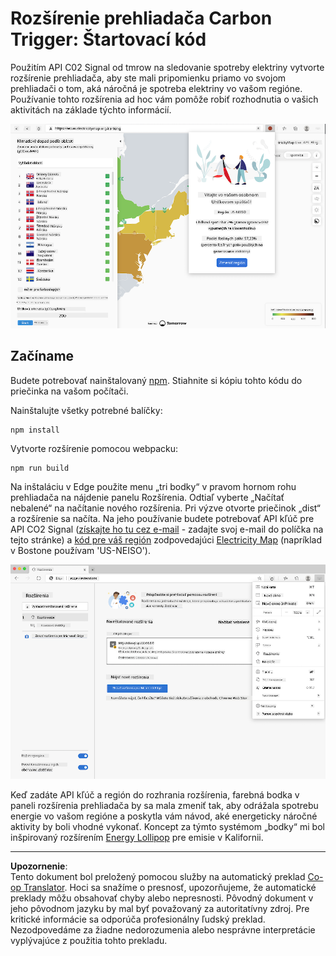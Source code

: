 <!--
CO_OP_TRANSLATOR_METADATA:
{
  "original_hash": "26fd39046d264ba185dcb086d3a8cf3e",
  "translation_date": "2025-08-27T22:17:32+00:00",
  "source_file": "5-browser-extension/start/README.md",
  "language_code": "sk"
}
-->
# Rozšírenie prehliadača Carbon Trigger: Štartovací kód

Použitím API C02 Signal od tmrow na sledovanie spotreby elektriny vytvorte rozšírenie prehliadača, aby ste mali pripomienku priamo vo svojom prehliadači o tom, aká náročná je spotreba elektriny vo vašom regióne. Používanie tohto rozšírenia ad hoc vám pomôže robiť rozhodnutia o vašich aktivitách na základe týchto informácií.

![screenshot rozšírenia](../../../../translated_images/extension-screenshot.0e7f5bfa110e92e3875e1bc9405edd45a3d2e02963e48900adb91926a62a5807.sk.png)

## Začíname

Budete potrebovať nainštalovaný [npm](https://npmjs.com). Stiahnite si kópiu tohto kódu do priečinka na vašom počítači.

Nainštalujte všetky potrebné balíčky:

```
npm install
```

Vytvorte rozšírenie pomocou webpacku:

```
npm run build
```

Na inštaláciu v Edge použite menu „tri bodky“ v pravom hornom rohu prehliadača na nájdenie panelu Rozšírenia. Odtiaľ vyberte „Načítať nebalené“ na načítanie nového rozšírenia. Pri výzve otvorte priečinok „dist“ a rozšírenie sa načíta. Na jeho používanie budete potrebovať API kľúč pre API CO2 Signal ([získajte ho tu cez e-mail](https://www.co2signal.com/) - zadajte svoj e-mail do políčka na tejto stránke) a [kód pre váš región](http://api.electricitymap.org/v3/zones) zodpovedajúci [Electricity Map](https://www.electricitymap.org/map) (napríklad v Bostone používam 'US-NEISO').

![inštalácia](../../../../translated_images/install-on-edge.78634f02842c48283726c531998679a6f03a45556b2ee99d8ff231fe41446324.sk.png)

Keď zadáte API kľúč a región do rozhrania rozšírenia, farebná bodka v paneli rozšírenia prehliadača by sa mala zmeniť tak, aby odrážala spotrebu energie vo vašom regióne a poskytla vám návod, aké energeticky náročné aktivity by boli vhodné vykonať. Koncept za týmto systémom „bodky“ mi bol inšpirovaný rozšírením [Energy Lollipop](https://energylollipop.com/) pre emisie v Kalifornii.

---

**Upozornenie**:  
Tento dokument bol preložený pomocou služby na automatický preklad [Co-op Translator](https://github.com/Azure/co-op-translator). Hoci sa snažíme o presnosť, upozorňujeme, že automatické preklady môžu obsahovať chyby alebo nepresnosti. Pôvodný dokument v jeho pôvodnom jazyku by mal byť považovaný za autoritatívny zdroj. Pre kritické informácie sa odporúča profesionálny ľudský preklad. Nezodpovedáme za žiadne nedorozumenia alebo nesprávne interpretácie vyplývajúce z použitia tohto prekladu.